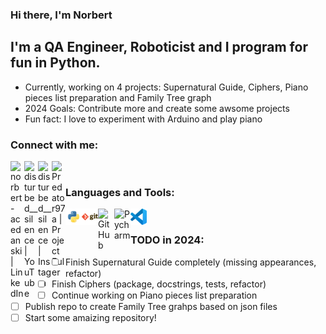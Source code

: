 ### Hi there, I'm Norbert

## I'm a QA Engineer, Roboticist and I program for fun in Python.

- Currently, working on 4 projects: Supernatural Guide, Ciphers, Piano pieces list preparation and Family Tree graph
- 2024 Goals: Contribute more and create some awsome projects
- Fun fact: I love to experiment with Arduino and play piano

### Connect with me:

[<img align="left" alt="norbert-acedanski | LinkedIn" width="22px" src="https://cdn-icons-png.flaticon.com/512/174/174857.png" />][linkedin]
[<img align="left" alt="disturbed__silence | YouTube" width="22px" src="https://cdn-icons-png.flaticon.com/512/174/174883.png" />][youtube]
[<img align="left" alt="disturbed__silence | Instagram" width="22px" src="https://cdn-icons-png.flaticon.com/512/2111/2111463.png" />][instagram]
[<img align="left" alt="Predator97a | Project Euler" width="22px" src="https://veenga.files.wordpress.com/2014/08/projecteulerisback1.jpg" />][project_euler]
<br />

### Languages and Tools:

<img align="left" alt="Python" width="26px" src="https://raw.githubusercontent.com/github/explore/80688e429a7d4ef2fca1e82350fe8e3517d3494d/topics/python/python.png" />
<img align="left" alt="Git" width="26px" src="https://raw.githubusercontent.com/github/explore/80688e429a7d4ef2fca1e82350fe8e3517d3494d/topics/git/git.png" />
<img align="left" alt="GitHub" width="26px" src="https://cdn-icons-png.flaticon.com/512/25/25231.png" />
<img align="left" alt="Pycharm" width="26px" src="https://e7.pngegg.com/pngimages/211/917/png-clipart-pycharm-integrated-development-environment-jetbrains-intellij-idea-python-others-miscellaneous-angle.png" />
<img align="left" alt="Visual Studio Code" width="26px" src="https://raw.githubusercontent.com/github/explore/80688e429a7d4ef2fca1e82350fe8e3517d3494d/topics/visual-studio-code/visual-studio-code.png" />  
<br />

### TODO in 2024:
- [ ] Finish Supernatural Guide completely (missing appearances, refactor)
- [ ] Finish Ciphers (package, docstrings, tests, refactor)
- [ ] Continue working on Piano pieces list preparation
- [ ] Publish repo to create Family Tree grahps based on json files
- [ ] Start some amaizing repository!

[youtube]: https://www.youtube.com/channel/UCtbpbFFJrJwOD37mMk1w_UA
[instagram]: https://www.instagram.com/disturbed__silence/
[linkedin]: https://www.linkedin.com/in/norbert-acedanski/
[project_euler]: https://projecteuler.net/progress=Predator97a
